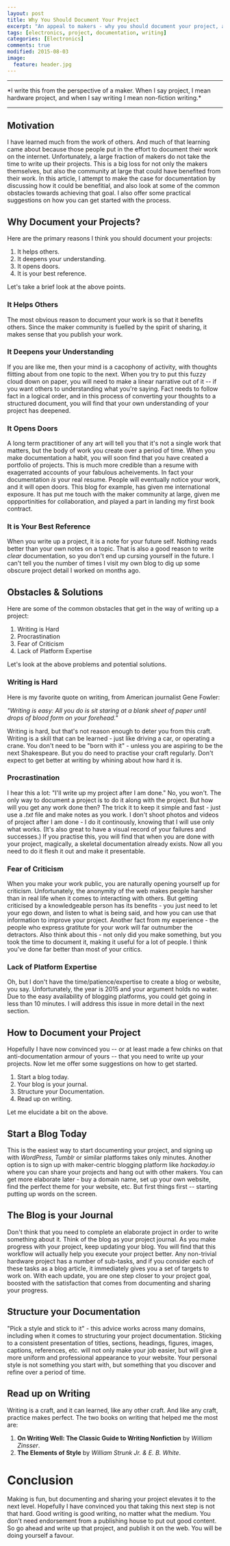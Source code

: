 ```yaml
---
layout: post
title: Why You Should Document Your Project
excerpt: "An appeal to makers - why you should document your project, and how you can do it."
tags: [electronics, project, documentation, writing]
categories: [Electronics]
comments: true
modified: 2015-08-03
image:
  feature: header.jpg
---
```


<hr />
*I write this from the perspective of a maker. When I say project, I mean hardware project, and when I say writing I mean non-fiction writing.*
<hr />

## Motivation

I have learned much from the work of others. And much of that learning
came about because those people put in the effort to document their work on the
internet. Unfortunately, a large fraction of makers do not take the
time to write up their projects. This is a big loss for not only the
makers themselves, but also the community at large that could have
benefited from their work. In this article, I attempt to make the case
for documentation by discussing how it could be benefitial, and also
look at some of the common obstacles towards achieving that goal. I
also offer some practical suggestions on how you can get started with
the process.

## Why Document your Projects?

Here are the primary reasons I think you should document your projects:

1. It helps others.
2. It deepens your understanding.
3. It opens doors.
4. It is your best reference.

Let's take a brief look at the above points.

### It Helps Others

The most obvious reason to document your work is so that it benefits
others. Since the maker community is fuelled by the spirit of sharing,
it makes sense that you publish your work.

### It Deepens your Understanding

If you are like me, then your mind is a cacophony of activity, with
thoughts flitting about from one topic to the next. When you try to
put this fuzzy cloud down on paper, you will need to make a linear
narrative out of it -- if you want others to understanding what you're
saying.  Fact needs to follow fact in a logical order, and in this
process of converting your thoughts to a structured document, you will
find that your own understanding of your project has deepened.

### It Opens Doors

A long term practitioner of any art will tell you that it's not a
single work that matters, but the body of work you create over a
period of time. When you make documentation a habit, you will soon
find that you have created a portfolio of projects. This is much more
credible than a resume with exagerrated accounts of your fabulous
acheivements. In fact your documentation *is* your real resume. People will
eventually notice your work, and it will open doors. This blog for
example, has given me international exposure. It has put me touch with
the maker community at large, given me oppportinities for
collaboration, and played a part in landing my first book contract.

### It is Your Best Reference

When you write up a project, it is a note for your future self.
Nothing reads better than your own notes on a topic. That is also a
good reason to write *clear* documentation, so you don't end up
cursing yourself in the future. I can't tell you the number of times I
visit my own blog to dig up some obscure project detail I worked
on months ago.

## Obstacles & Solutions

Here are some of the common obstacles that get in the way of writing
up a project:

1. Writing is Hard
2. Procrastination
3. Fear of Criticism
4. Lack of Platform Expertise

Let's look at the above problems and potential solutions.

### Writing is Hard

Here is my favorite quote on writing, from American journalist Gene Fowler:

*"Writing is easy: All you do is sit staring at a blank sheet of paper until drops of blood form on your forehead."*

Writing is hard, but that's not reason enough to deter you from this
craft. Writing is a skill that can be learned - just like driving a
car, or operating a crane. You don't need to be "born with it" -
unless you are aspiring to be the next Shakespeare. But you do need to
practise your craft regularly. Don't expect to get better at writing
by whining about how hard it is.

### Procrastination

I hear this a lot: "I'll write up my project after I am done." No, you
won't. The only way to document a project is to do it along with the
project. But how will you get any work done then? The trick it to keep
it simple and fast - just use a *.txt* file and make notes as you
work. I don't shoot photos and videos of project after I am done - I
do it continously, knowing that I will use only what works. (It's also
great to have a visual record of your failures and successes.) If you
practise this, you will find that when you are done with your project,
magically, a skeletal documentation already exists. Now all you need to
do it flesh it out and make it presentable.

### Fear of Criticism

When you make your work public, you are naturally opening yourself up
for criticism. Unfortunately, the anonymity of the web makes people
harsher than in real life when it comes to interacting with others. 
But getting criticised by a knowledgeable person has its
benefits - you just need to let your ego down, and listen to what is
being said, and how you can use that information to improve your
project. Another fact from my experience - the people who express
gratitute for your work will far outnumber the detractors. Also think
about this - not only did you make something, but you took the time to
document it, making it useful for a lot of people. I think you've done
far better than most of your critics.

### Lack of Platform Expertise

Oh, but I don't have the time/patience/expertise to create a blog or
website, you say. Unfortunately, the year is 2015 and your argument
holds no water. Due to the easy availability of blogging platforms,
you could get going in less than 10 minutes. I will address this issue 
in more detail in the next section.

## How to Document your Project 

Hopefully I have now convinced you -- or at least made a few chinks on
that anti-documentation armour of yours -- that you need to write up your
projects. Now let me offer some suggestions on how to get started.

1. Start a blog today.
2. Your blog is your journal.
3. Structure your Documentation.
4. Read up on writing.

Let me elucidate a bit on the above.

## Start a Blog Today

This is the easiest way to start documenting your project, and signing
up with *WordPress*, *Tumblr* or similar platforms takes only
minutes. Another option is to sign up with maker-centric blogging
platform like *hackaday.io* where you can share your projects and hang
out with other makers. You can get more elaborate later - buy a domain
name, set up your own website, find the perfect theme for your
website, etc. But first things first -- starting putting up words on
the screen.

## The Blog is your Journal

Don't think that you need to complete an elaborate project in order to
write something about it. Think of the blog as your project
journal. As you make progress with your project, keep updating your
blog. You will find that this workflow will actually help you
execute your project better. Any non-trivial hardware project has a
number of sub-tasks, and if you consider each of these tasks as a 
blog article, it immediately gives you a set of targets to work
on. With each update, you are one step closer to your project goal,
boosted with the satisfaction that comes from documenting and sharing
your progress.

## Structure your Documentation

"Pick a style and stick to it" - this advice works across many
domains, including when it comes to structuring your project
documentation. Sticking to a consistent presentation of titles,
sections, headings, figures, images, captions, references, etc. will
not only make your job easier, but will give a more uniform and
professional appearance to your website. Your personal style is not
something you start with, but something that you discover and refine 
over a period of time.

## Read up on Writing

Writing is a craft, and it can learned, like any other craft. And like
any craft, practice makes perfect. The two books on writing that
helped me the most are:

1. **On Writing Well: The Classic Guide to Writing Nonfiction** by *William Zinsser*.
2. **The Elements of Style** by *William Strunk Jr. & E. B. White*.

# Conclusion

Making is fun, but documenting and sharing your project elevates it 
to the next level. Hopefully I have convinced you that taking
this next step is not that hard. Good writing is good writing, no
matter what the medium. You don't need endorsement from a publishing
house to put out good content. So go ahead and write up that project,
and publish it on the web.  You will be doing yourself a favour.
